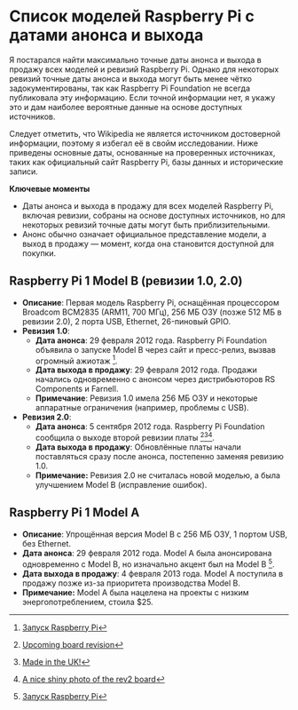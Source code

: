 # Список моделей Raspberry Pi с датами анонса и выхода

Я постарался найти максимально точные даты анонса и выхода в продажу всех моделей и ревизий Raspberry Pi.
Однако для некоторых ревизий точные даты анонса и выхода могут быть менее чётко задокументированы, так как Raspberry Pi Foundation не всегда публиковала эту информацию.
Если точной информации нет, я укажу это и дам наиболее вероятные данные на основе доступных источников.

Следует отметить, что Wikipedia не является источником достоверной информации, поэтому я избегал её в свойм исследовании.
Ниже приведены основные даты, основанные на проверенных источниках, таких как официальный сайт Raspberry Pi, базы данных и исторические записи.

**Ключевые моменты**
- Даты анонса и выхода в продажу для всех моделей Raspberry Pi, включая ревизии, собраны на основе доступных источников, но для некоторых ревизий точные даты могут быть приблизительными.
- Анонс обычно означает официальное представление модели, а выход в продажу — момент, когда она становится доступной для покупки.

## Raspberry Pi 1 Model B (ревизии 1.0, 2.0)

- **Описание**: Первая модель Raspberry Pi, оснащённая процессором Broadcom BCM2835 (ARM11, 700 МГц), 256 МБ ОЗУ (позже 512 МБ в ревизии 2.0), 2 порта USB, Ethernet, 26-пиновый GPIO.
- **Ревизия 1.0**:
  - **Дата анонса**: 29 февраля 2012 года. Raspberry Pi Foundation объявила о запуске Model B через сайт и пресс-релиз, вызвав огромный ажиотаж [^1].
  - **Дата выхода в продажу**: 29 февраля 2012 года. Продажи начались одновременно с анонсом через дистрибьюторов RS Components и Farnell.
  - **Примечание**: Ревизия 1.0 имела 256 МБ ОЗУ и некоторые аппаратные ограничения (например, проблемы с USB).
- **Ревизия 2.0**:
  - **Дата анонса**: 5 сентября 2012 года. Raspberry Pi Foundation сообщила о выходе второй ревизии платы [^2][^3][^4].
  - **Дата выхода в продажу**: Обновлённые платы начали поставляться сразу после анонса, постепенно заменяя ревизию 1.0.
  - **Примечание:** Ревизия 2.0 не считалась новой моделью, а была улучшением Model B (исправление ошибок).

## Raspberry Pi 1 Model A
- **Описание**: Упрощённая версия Model B с 256 МБ ОЗУ, 1 портом USB, без Ethernet.
- **Дата анонса**: 29 февраля 2012 года. Model A была анонсирована одновременно с Model B, но изначально акцент был на Model B  [^1].
- **Дата выхода в продажу**: 4 февраля 2013 года. Model A поступила в продажу позже из-за приоритета производства Model B.
- **Примечание:** Model A была нацелена на проекты с низким энергопотреблением, стоила $25.



[^1]: [Запуск Raspberry Pi](https://www.raspberrypi.com/news/the-raspberry-pi-launch/)
[^2]: [Upcoming board revision](https://www.raspberrypi.com/news/upcoming-board-revision/)
[^3]: [Made in the UK!](https://www.raspberrypi.com/news/made-in-the-uk/)
[^4]: [A nice shiny photo of the rev2 board](https://www.raspberrypi.com/news/a-nice-shiny-photo-of-the-rev2-board-and-user-guide-news/)
